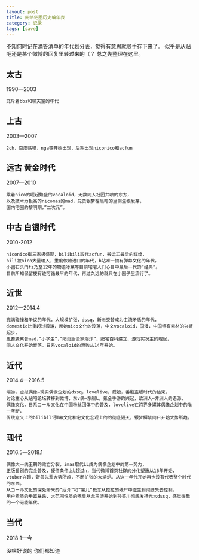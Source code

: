 ```yaml
---
layout: post
title: 网络宅圈历史编年表
category: 记录
tags: [save]
---
```


不知何时记在滴答清单的年代划分表，觉得有意思就顺手存下来了。
似乎是从贴吧还是某个微博的回复里转过来的（？
总之先整理在这里。

## 太古
1990—2003

```
充斥着bbs和聊天室的年代
```

## 上古
2003—2007

```
2ch，百度贴吧，nga等开始出现，后期出现niconico和acfun
```
## 远古 黄金时代
2007—2010

```
乘着nico的崛起繁盛的vocaloid，无数同人社团井喷的东方，
以及技术力极高的nicomas的mad，兄贵银梦在黑暗的里侧生根发芽，
国内宅圈的黎明期，”二次元”。
```
## 中古 白银时代
2010-2012

```
niconico御三家极盛期，bilibili取代acfun，搬运工最后的辉煌，
bili被nico大量输入，重度依赖进口的年代，b站唯一拥有弹幕文化的年代，
小圆石头门fz乃至12年的物语冰菓等目前宅宅人们心目中最后一代的”经典”。
目前所知保留梗有迹可循最早的年代，再过久远的就只在小圈子里流行了。
```

## 近世
2012—2014.4 

```
充满碰撞和争议的年代，大规模扩张，dssq，新老交替成为主流矛盾的年代，
domestic比重超过搬运，原始nico文化的没落，中文vocaloid，国漫，中国特有素材的兴盛起步，
鬼畜脱离音mad，”小学生”，”阳炎厨全家爆炸”，肥宅百科建立，游戏实况主的崛起，
同人文化开始衰落。日系vocaloid的衰败从14年开始。
```

## 近代
2014.4—2016.5

```
端游，虚拟偶像—现实偶像企划的dssq，lovelive，舰娘，番剧盗版时代的结束，
讨论重心从贴吧论坛转移到微博，东v偶—东舰L，氪金手游的兴起，欧洲人—非洲人的语源，
偶像文化，日系コール文化在中国粉丝团体中的普及，lovelive在跨界多媒体偶像企划中的唯一垄断，
传统意义上的bilibili弹幕文化和宅文化宏观上的的彻底毁灭，银梦解禁同日开始大势所趋。
```

## 现代
2016.5—2018.1 

```
偶像大一统王朝的败亡分裂，imas取代LL成为偶像企划中的第一势力，
正版番剧的完全普及，硬件条件上b超过n，当代微博首页社群的分化塑造从16年开始，
vtuber兴起，野兽先辈大势所趋，不断扩张的大熔炉。从这一年代开始再也没有代表整个时代的东西。
从コール文化的深处带来的“厄介”和“害儿”概念从拉拉的残尸中滋生到彻底失去控制。
用户素质的垂直暴跌，大范围性质的嘴臭从龙玉涛开始到孙笑川彻底发扬光大dssq，感觉很散的一个无能年代。
```

## 当代
2018·1—今  

没啥好说的 你们都知道

